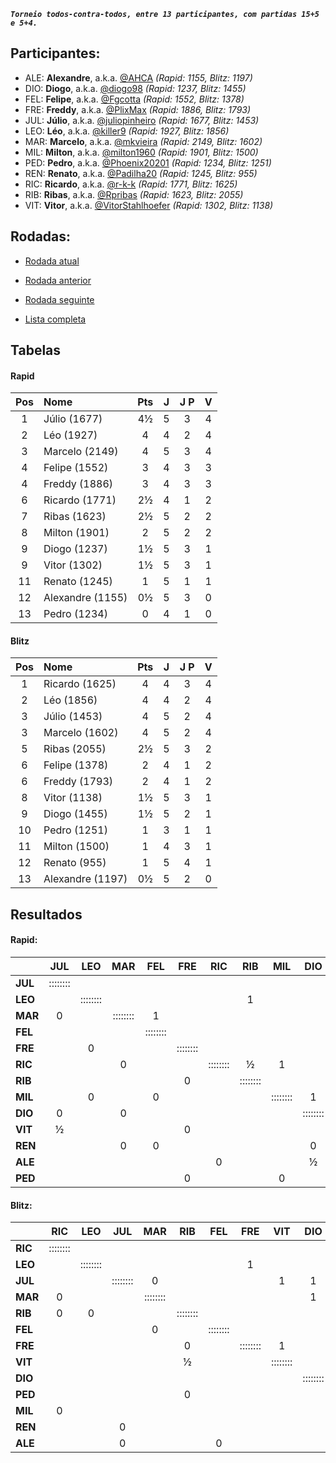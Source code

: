 ***`Torneio todos-contra-todos, entre 13 participantes, com partidas 15+5 e 5+4.`***

## Participantes:

* ALE: **Alexandre**, a.k.a. [@AHCA](https://www.lichess.org/@/AHCA) *(Rapid: 1155, Blitz: 1197)*
* DIO: **Diogo**, a.k.a. [@diogo98](https://www.lichess.org/@/diogo98) *(Rapid: 1237, Blitz: 1455)*
* FEL: **Felipe**, a.k.a. [@Fgcotta](https://www.lichess.org/@/Fgcotta) *(Rapid: 1552, Blitz: 1378)*
* FRE: **Freddy**, a.k.a. [@PlixMax](https://www.lichess.org/@/PlixMax) *(Rapid: 1886, Blitz: 1793)*
* JUL: **Júlio**, a.k.a. [@juliopinheiro](https://www.lichess.org/@/juliopinheiro) *(Rapid: 1677, Blitz: 1453)*
* LEO: **Léo**, a.k.a. [@killer9](https://www.lichess.org/@/killer9) *(Rapid: 1927, Blitz: 1856)*
* MAR: **Marcelo**, a.k.a. [@mkvieira](https://www.lichess.org/@/mkvieira) *(Rapid: 2149, Blitz: 1602)*
* MIL: **Milton**, a.k.a. [@milton1960](https://www.lichess.org/@/milton1960) *(Rapid: 1901, Blitz: 1500)*
* PED: **Pedro**, a.k.a. [@Phoenix20201](https://www.lichess.org/@/Phoenix20201) *(Rapid: 1234, Blitz: 1251)*
* REN: **Renato**, a.k.a. [@Padilha20](https://www.lichess.org/@/Padilha20) *(Rapid: 1245, Blitz: 955)*
* RIC: **Ricardo**, a.k.a. [@r-k-k](https://www.lichess.org/@/r-k-k) *(Rapid: 1771, Blitz: 1625)*
* RIB: **Ribas**, a.k.a. [@Rpribas](https://www.lichess.org/@/Rpribas) *(Rapid: 1623, Blitz: 2055)*
* VIT: **Vitor**, a.k.a. [@VitorStahlhoefer](https://www.lichess.org/@/VitorStahlhoefer) *(Rapid: 1302, Blitz: 1138)*

## Rodadas:

* [Rodada atual](https://grupo-de-xadrez.github.io/rodadas/5)

* [Rodada anterior](https://grupo-de-xadrez.github.io/rodadas/4)

* [Rodada seguinte](https://grupo-de-xadrez.github.io/rodadas/6)

* [Lista completa](https://grupo-de-xadrez.github.io/rodadas)

## Tabelas

#### Rapid

| Pos | Nome | Pts | J | J P | V |
| :---: | :--- | :---: | :---: | :---: | :---: |
| 1 | Júlio (1677) | 4½ | 5 | 3 | 4 |
| 2 | Léo (1927) | 4 | 4 | 2 | 4 |
| 3 | Marcelo (2149) | 4 | 5 | 3 | 4 |
| 4 | Felipe (1552) | 3 | 4 | 3 | 3 |
| 4 | Freddy (1886) | 3 | 4 | 3 | 3 |
| 6 | Ricardo (1771) | 2½ | 4 | 1 | 2 |
| 7 | Ribas (1623) | 2½ | 5 | 2 | 2 |
| 8 | Milton (1901) | 2 | 5 | 2 | 2 |
| 9 | Diogo (1237) | 1½ | 5 | 3 | 1 |
| 9 | Vitor (1302) | 1½ | 5 | 3 | 1 |
| 11 | Renato (1245) | 1 | 5 | 1 | 1 |
| 12 | Alexandre (1155) | 0½ | 5 | 3 | 0 |
| 13 | Pedro (1234) | 0 | 4 | 1 | 0 |

#### Blitz

| Pos | Nome | Pts | J | J P | V |
| :---: | :--- | :---: | :---: | :---: | :---: |
| 1 | Ricardo (1625) | 4 | 4 | 3 | 4 |
| 2 | Léo (1856) | 4 | 4 | 2 | 4 |
| 3 | Júlio (1453) | 4 | 5 | 2 | 4 |
| 3 | Marcelo (1602) | 4 | 5 | 2 | 4 |
| 5 | Ribas (2055) | 2½ | 5 | 3 | 2 |
| 6 | Felipe (1378) | 2 | 4 | 1 | 2 |
| 6 | Freddy (1793) | 2 | 4 | 1 | 2 |
| 8 | Vitor (1138) | 1½ | 5 | 3 | 1 |
| 9 | Diogo (1455) | 1½ | 5 | 2 | 1 |
| 10 | Pedro (1251) | 1 | 3 | 1 | 1 |
| 11 | Milton (1500) | 1 | 4 | 3 | 1 |
| 12 | Renato (955) | 1 | 5 | 4 | 1 |
| 13 | Alexandre (1197) | 0½ | 5 | 2 | 0 |

## Resultados

#### Rapid:

| | JUL | LEO | MAR | FEL | FRE | RIC | RIB | MIL | DIO | VIT | REN | ALE | PED |
| :--- | :---: | :---: | :---: | :---: | :---: | :---: | :---: | :---: | :---: | :---: | :---: | :---: | :---: |
| **JUL** | :::::::: |  |  |  |  |  |  |  |  |  | 1 | 1 |  |
| **LEO** |  | :::::::: |  |  |  |  | 1 |  |  |  |  |  |  |
| **MAR** | 0 |  | :::::::: | 1 |  |  |  |  |  |  |  |  |  |
| **FEL** |  |  |  | :::::::: |  |  |  |  |  |  |  | 1 |  |
| **FRE** |  | 0 |  |  | :::::::: |  |  |  |  |  |  |  |  |
| **RIC** |  |  | 0 |  |  | :::::::: | ½ | 1 |  |  |  |  |  |
| **RIB** |  |  |  |  | 0 |  | :::::::: |  |  | 1 |  |  | 1 |
| **MIL** |  | 0 |  | 0 |  |  |  | :::::::: | 1 |  |  |  |  |
| **DIO** | 0 |  | 0 |  |  |  |  |  | :::::::: |  |  |  |  |
| **VIT** | ½ |  |  |  | 0 |  |  |  |  | :::::::: |  |  |  |
| **REN** |  |  | 0 | 0 |  |  |  |  | 0 |  | :::::::: |  |  |
| **ALE** |  |  |  |  |  | 0 |  |  | ½ |  |  | :::::::: |  |
| **PED** |  |  |  |  | 0 |  |  | 0 |  | 0 |  |  | :::::::: |

#### Blitz:

| | RIC | LEO | JUL | MAR | RIB | FEL | FRE | VIT | DIO | PED | MIL | REN | ALE |
| :--- | :---: | :---: | :---: | :---: | :---: | :---: | :---: | :---: | :---: | :---: | :---: | :---: | :---: |
| **RIC** | :::::::: |  |  |  |  |  |  |  |  |  |  |  | 1 |
| **LEO** |  | :::::::: |  |  |  |  | 1 |  |  |  | 1 |  |  |
| **JUL** |  |  | :::::::: | 0 |  |  |  | 1 | 1 |  |  |  |  |
| **MAR** | 0 |  |  | :::::::: |  |  |  |  | 1 |  |  | 1 |  |
| **RIB** | 0 | 0 |  |  | :::::::: |  |  |  |  |  |  |  |  |
| **FEL** |  |  |  | 0 |  | :::::::: |  |  |  |  | 0 | 1 |  |
| **FRE** |  |  |  |  | 0 |  | :::::::: | 1 |  | 1 |  |  |  |
| **VIT** |  |  |  |  | ½ |  |  | :::::::: |  |  |  |  |  |
| **DIO** |  |  |  |  |  |  |  |  | :::::::: |  | 1 | 0 | ½ |
| **PED** |  |  |  |  | 0 |  |  |  |  | :::::::: |  |  |  |
| **MIL** | 0 |  |  |  |  |  |  |  |  |  | :::::::: |  |  |
| **REN** |  |  | 0 |  |  |  |  |  |  |  |  | :::::::: |  |
| **ALE** |  |  | 0 |  |  | 0 |  |  |  |  |  |  | :::::::: |

